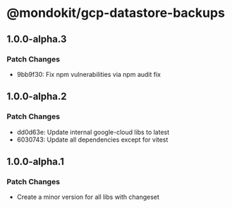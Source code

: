 # @mondokit/gcp-datastore-backups

## 1.0.0-alpha.3

### Patch Changes

- 9bb9f30: Fix npm vulnerabilities via npm audit fix

## 1.0.0-alpha.2

### Patch Changes

- dd0d63e: Update internal google-cloud libs to latest
- 6030743: Update all dependencies except for vitest

## 1.0.0-alpha.1

### Patch Changes

- Create a minor version for all libs with changeset
